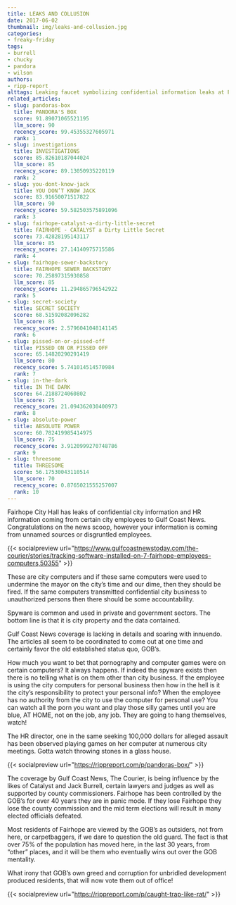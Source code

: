 ```yaml
---
title: LEAKS AND COLLUSION
date: 2017-06-02
thumbnail: img/leaks-and-collusion.jpg
categories:
- freaky-friday
tags:
- burrell
- chucky
- pandora
- wilson
authors:
- ripp-report
alttags: Leaking faucet symbolizing confidential information leaks at Fairhope City Hall, as reported by Gulf Coast News
related_articles:
- slug: pandoras-box
  title: PANDORA'S BOX
  score: 91.89071065521195
  llm_score: 90
  recency_score: 99.45355327605971
  rank: 1
- slug: investigations
  title: INVESTIGATIONS
  score: 85.82610187044024
  llm_score: 85
  recency_score: 89.13050935220119
  rank: 2
- slug: you-dont-know-jack
  title: YOU DON’T KNOW JACK
  score: 83.91650071517822
  llm_score: 90
  recency_score: 59.582503575891096
  rank: 3
- slug: fairhope-catalyst-a-dirty-little-secret
  title: FAIRHOPE - CATALYST a Dirty Little Secret
  score: 73.42828195143117
  llm_score: 85
  recency_score: 27.14140975715586
  rank: 4
- slug: fairhope-sewer-backstory
  title: FAIRHOPE SEWER BACKSTORY
  score: 70.25897315930858
  llm_score: 85
  recency_score: 11.294865796542922
  rank: 5
- slug: secret-society
  title: SECRET SOCIETY
  score: 68.51592082096282
  llm_score: 85
  recency_score: 2.5796041048141145
  rank: 6
- slug: pissed-on-or-pissed-off
  title: PISSED ON OR PISSED OFF
  score: 65.14820290291419
  llm_score: 80
  recency_score: 5.741014514570984
  rank: 7
- slug: in-the-dark
  title: IN THE DARK
  score: 64.2188724060802
  llm_score: 75
  recency_score: 21.094362030400973
  rank: 8
- slug: absolute-power
  title: ABSOLUTE POWER
  score: 60.782419985414975
  llm_score: 75
  recency_score: 3.9120999270748786
  rank: 9
- slug: threesome
  title: THREESOME
  score: 56.17530043110514
  llm_score: 70
  recency_score: 0.8765021555257007
  rank: 10
---
```

Fairhope City Hall has leaks of confidential city information and HR information coming from certain city employees to Gulf Coast News. Congratulations on the news scoop, however your information is coming from unnamed sources or disgruntled employees.

{{< socialpreview url="https://www.gulfcoastnewstoday.com/the-courier/stories/tracking-software-installed-on-7-fairhope-employees-computers,50355" >}}

These are city computers and if these same computers were used to undermine the mayor on the city’s time and our dime, then they should be fired. If the same computers transmitted confidential city business to unauthorized persons then there should be some accountability.

Spyware is common and used in private and government sectors. The bottom line is that it is city property and the data contained.

Gulf Coast News coverage is lacking in details and soaring with innuendo. The articles all seem to be coordinated to come out at one time and certainly favor the old established status quo, GOB’s.

How much you want to bet that pornography and computer games were on certain computers? It always happens. If indeed the spyware exists then there is no telling what is on them other than city business. If the employee is using the city computers for personal business then how in the hell is it the city’s responsibility to protect your personal info? When the employee has no authority from the city to use the computer for personal use? You can watch all the porn you want and play those silly games until you are blue, AT HOME, not on the job, any job. They are going to hang themselves, watch!

The HR director, one in the same seeking 100,000 dollars for alleged assault has been observed playing games on her computer at numerous city meetings. Gotta watch throwing stones in a glass house.

{{< socialpreview url="https://rippreport.com/p/pandoras-box/" >}}

The coverage by Gulf Coast News, The Courier, is being influence by the likes of Catalyst and Jack Burrell, certain lawyers and judges as well as supported by county commissioners. Fairhope has been controlled by the GOB’s for over 40 years they are in panic mode. If they lose Fairhope they lose the county commission and the mid term elections will result in many elected officials defeated.

Most residents of Fairhope are viewed by the GOB’s as outsiders, not from here, or carpetbaggers, if we dare to question the old guard. The fact is that over 75% of the population has moved here, in the last 30 years, from “other” places, and it will be them who eventually wins out over the GOB mentality.

What irony that GOB’s own greed and corruption for unbridled development produced residents, that will now vote them out of office!

{{< socialpreview url="https://rippreport.com/p/caught-trap-like-rat/" >}}

